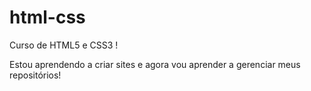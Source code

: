 # html-css
 Curso de HTML5 e CSS3 !

Estou aprendendo a criar sites e agora vou aprender a gerenciar meus repositórios!